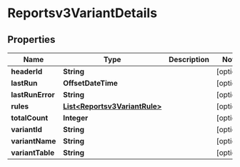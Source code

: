 

# Reportsv3VariantDetails


## Properties

| Name | Type | Description | Notes |
|------------ | ------------- | ------------- | -------------|
|**headerId** | **String** |  |  [optional] |
|**lastRun** | **OffsetDateTime** |  |  [optional] |
|**lastRunError** | **String** |  |  [optional] |
|**rules** | [**List&lt;Reportsv3VariantRule&gt;**](Reportsv3VariantRule.md) |  |  [optional] |
|**totalCount** | **Integer** |  |  [optional] |
|**variantId** | **String** |  |  [optional] |
|**variantName** | **String** |  |  [optional] |
|**variantTable** | **String** |  |  [optional] |



